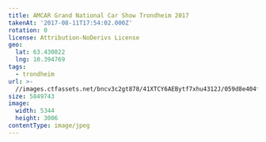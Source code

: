 ```yaml
---
title: AMCAR Grand National Car Show Trondheim 2017
takenAt: '2017-08-11T17:54:02.000Z'
rotation: 0
license: Attribution-NoDerivs License
geo:
  lat: 63.430822
  lng: 10.394769
tags:
  - trondheim
url: >-
  //images.ctfassets.net/bncv3c2gt878/41XTCY6AEBytf7xhu4312J/059d8e404fc3b47e90b8577441a42b60/amcar-grand-national-car-show-trondheim-2017_36371000061_o
size: 5849743
image:
  width: 5344
  height: 3006
contentType: image/jpeg
---
```


